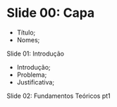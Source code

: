 # Slide 00: Capa
* Título;
* Nomes;

Slide 01: Introdução
* Introdução;
* Problema;
* Justificativa;

Slide 02: Fundamentos Teóricos pt1
 
